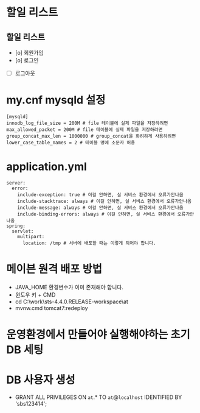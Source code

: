 # 할일 리스트

## 할일 리스트

- [o] 회원가입
- [o] 로그인
- [ ] 로그아웃

# my.cnf mysqld 설정

```
[mysqld]
innodb_log_file_size = 200M # file 테이블에 실제 파일을 저장하려면
max_allowed_packet = 200M # file 테이블에 실제 파일을 저장하려면
group_concat_max_len = 1000000 # group_concat을 화려하게 사용하려면
lower_case_table_names = 2 # 테이블 명에 소문자 허용
```

# application.yml

```
server:
  error:
    include-exception: true # 이걸 안하면, 실 서비스 환경에서 오류가안나옴
    include-stacktrace: always # 이걸 안하면, 실 서비스 환경에서 오류가안나옴
    include-message: always # 이걸 안하면, 실 서비스 환경에서 오류가안나옴
    include-binding-errors: always # 이걸 안하면, 실 서비스 환경에서 오류가안나옴
spring:
  servlet:
    multipart:
      location: /tmp # 서버에 배포할 때는 이렇게 되어야 합니다.
```

# 메이븐 원격 배포 방법

- JAVA_HOME 환경변수가 이미 존재해야 합니다.
- 윈도우 키 + CMD
- cd C:\work\sts-4.4.0.RELEASE-workspace\at
- mvnw.cmd tomcat7:redeploy

# 운영환경에서 만들어야 실행해야하는 초기 DB 세팅

# DB 사용자 생성

- GRANT ALL PRIVILEGES ON `at`.\* TO `at`@`localhost` IDENTIFIED BY 'sbs123414';
